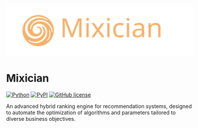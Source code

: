<div align="center"><img src="https://github.com/yinsn/Mixician/blob/develop/docs/images/Mixician.svg" width="800"/></div>

# Mixician
[![Python](https://img.shields.io/badge/python3.9-red?logo=Python&logoColor=white)](https://www.python.org)
[![PyPI](https://img.shields.io/pypi/v/mixician?color=green)](https://pypi.org/project/mixician/)
[![GitHub license](https://img.shields.io/badge/license-MIT-blue.svg)](https://github.com/yinsn/Mixician)

An advanced hybrid ranking engine for recommendation systems, designed to automate the optimization of algorithms and parameters tailored to diverse business objectives.
